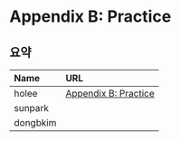 # Appendix B: Practice

## 요약
| Name | URL |
|:---|:---|
| holee | [Appendix B: Practice](https://github.com/hochan222/Everything-in-JavaScript/wiki/Appendix-B:-Practice) |
| sunpark |  |
| dongbkim |  |